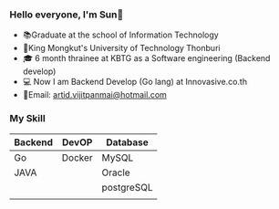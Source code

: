 ### Hello everyone, I'm Sun👋
* :books:Graduate at the school of Information Technology 
* :ant:King Mongkut's University of Technology Thonburi
* :mortar_board: 6 month thrainee at KBTG as a Software engineering (Backend develop)
* :computer: Now I am Backend Develop (Go lang) at Innovasive.co.th
* :love_letter:Email: artid.vijitpanmai@hotmail.com
### My Skill
| Backend | DevOP | Database|
| --------- | ---------- | ---------- |
|   Go    | Docker | MySQL |
|   JAVA  || Oracle |
|||postgreSQL|
||||

<!--
**ArtidSun/ArtidSun** is a ✨ _special_ ✨ repository because its `README.md` (this file) appears on your GitHub profile.

Here are some ideas to get you started:

- 🔭 I’m currently working on ...
- 🌱 I’m currently learning ...
- 👯 I’m looking to collaborate on ...
- 🤔 I’m looking for help with ...
- 💬 Ask me about ...
- 📫 How to reach me: ...
- 😄 Pronouns: ...
- ⚡ Fun fact: ...
-->
